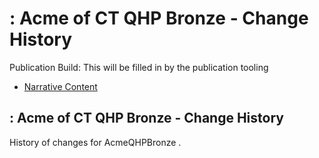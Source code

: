 # : Acme of CT QHP Bronze - Change History

Publication Build: This will be filled in by the publication tooling

* [Narrative Content](InsurancePlan-AcmeQHPBronze.html)

## : Acme of CT QHP Bronze - Change History

History of changes for AcmeQHPBronze .